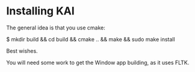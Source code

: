 # Installing KAI

The general idea is that you use cmake:

$ mkdir build && cd build && cmake .. && make && sudo make install

Best wishes.

You will need some work to get the Window app building, as it 
uses FLTK.
